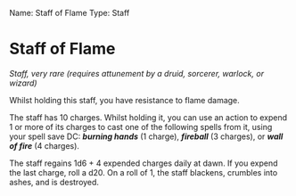 Name: Staff of Flame
Type: Staff

# Staff of Flame
_Staff, very rare (requires attunement by a druid, sorcerer, warlock, or wizard)_

Whilst holding this staff, you have resistance to flame damage.

The staff has 10 charges. Whilst holding it, you can use an action to expend 1 or more of its charges to cast one of the following spells from it, using your spell save DC: **_burning hands_** (1 charge), **_fireball_** (3 charges), or **_wall of fire_** (4 charges).

The staff regains 1d6 + 4 expended charges daily at dawn. If you expend the last charge, roll a d20. On a roll of 1, the staff blackens, crumbles into ashes, and is destroyed.